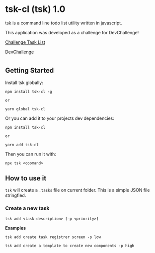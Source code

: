 # tsk-cl (tsk) 1.0

tsk is a command line todo list utility written in javascript.

This application was developed as a challenge for DevChallenge!

[Challenge Task List](https://github.com/stevescruz/Challenge-Task-List)

[DevChallenge](https://www.devchallenge.com.br/)

#

## Getting Started

Install tsk globally:

```
npm install tsk-cl -g

or

yarn global tsk-cl
```

Or you can add it to your projects dev dependencies:

```
npm install tsk-cl

or

yarn add tsk-cl
```

Then you can run it with:

```
npx tsk <coomand>
```

## How to use it

`tsk` will create a `.tasks` file on current folder. This is a simple JSON file stringfied.

### Create a new task

```
tsk add <task description> [-p <priority>]
```

**Examples**

```
tsk add create task registrer screen -p low

tsk add create a template to create new components -p high
```
